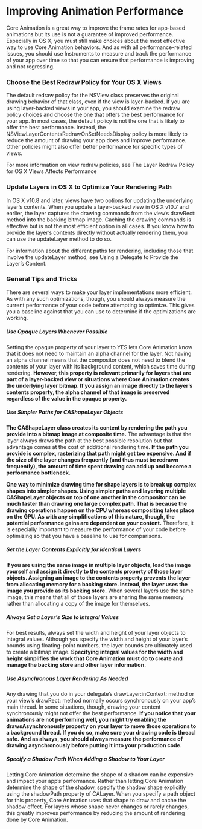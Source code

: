 # Improving Animation Performance

Core Animation is a great way to improve the frame rates for app-based animations but its use is not a guarantee of improved performance. Especially in OS X, you must still make choices about the most effective way to use Core Animation behaviors. And as with all performance-related issues, you should use Instruments to measure and track the performance of your app over time so that you can ensure that performance is improving and not regressing.

### Choose the Best Redraw Policy for Your OS X Views

The default redraw policy for the NSView class preserves the original drawing behavior of that class, even if the view is layer-backed. If you are using layer-backed views in your app, you should examine the redraw policy choices and choose the one that offers the best performance for your app. In most cases, the default policy is not the one that is likely to offer the best performance. Instead, the NSViewLayerContentsRedrawOnSetNeedsDisplay policy is more likely to reduce the amount of drawing your app does and improve performance. Other policies might also offer better performance for specific types of views.

For more information on view redraw policies, see The Layer Redraw Policy for OS X Views Affects Performance

### Update Layers in OS X to Optimize Your Rendering Path

In OS X v10.8 and later, views have two options for updating the underlying layer’s contents. When you update a layer-backed view in OS X v10.7 and earlier, the layer captures the drawing commands from the view’s drawRect: method into the backing bitmap image. Caching the drawing commands is effective but is not the most efficient option in all cases. If you know how to provide the layer’s contents directly without actually rendering them, you can use the updateLayer method to do so.

For information about the different paths for rendering, including those that involve the updateLayer method, see Using a Delegate to Provide the Layer’s Content.

### General Tips and Tricks

There are several ways to make your layer implementations more efficient. As with any such optimizations, though, you should always measure the current performance of your code before attempting to optimize. This gives you a baseline against that you can use to determine if the optimizations are working.

##### Use Opaque Layers Whenever Possible

Setting the opaque property of your layer to YES lets Core Animation know that it does not need to maintain an alpha channel for the layer. Not having an alpha channel means that the compositor does not need to blend the contents of your layer with its background content, which saves time during rendering. **However, this property is relevant primarily for layers that are part of a layer-backed view or situations where Core Animation creates the underlying layer bitmap. If you assign an image directly to the layer’s contents property, the alpha channel of that image is preserved regardless of the value in the opaque property.**

##### Use Simpler Paths for CAShapeLayer Objects

**The CAShapeLayer class creates its content by rendering the path you provide into a bitmap image at composite time.** The advantage is that the layer always draws the path at the best possible resolution but that advantage comes at the cost of additional rendering time. **If the path you provide is complex, rasterizing that path might get too expensive. And if the size of the layer changes frequently (and thus must be redrawn frequently), the amount of time spent drawing can add up and become a performance bottleneck.**

**One way to minimize drawing time for shape layers is to break up complex shapes into simpler shapes. Using simpler paths and layering multiple CAShapeLayer objects on top of one another in the compositor can be much faster than drawing one large complex path. That is because the drawing operations happen on the CPU whereas compositing takes place on the GPU. As with any simplifications of this nature, though, the potential performance gains are dependent on your content.** Therefore, it is especially important to measure the performance of your code before optimizing so that you have a baseline to use for comparisons.

##### Set the Layer Contents Explicitly for Identical Layers

**If you are using the same image in multiple layer objects, load the image yourself and assign it directly to the contents property of those layer objects. Assigning an image to the contents property prevents the layer from allocating memory for a backing store. Instead, the layer uses the image you provide as its backing store.** When several layers use the same image, this means that all of those layers are sharing the same memory rather than allocating a copy of the image for themselves.

##### Always Set a Layer’s Size to Integral Values

For best results, always set the width and height of your layer objects to integral values. Although you specify the width and height of your layer’s bounds using floating-point numbers, the layer bounds are ultimately used to create a bitmap image. **Specifying integral values for the width and height simplifies the work that Core Animation must do to create and manage the backing store and other layer information.**

##### Use Asynchronous Layer Rendering As Needed
Any drawing that you do in your delegate’s drawLayer:inContext: method or your view’s drawRect: method normally occurs synchronously on your app’s main thread. In some situations, though, drawing your content synchronously might not offer the best performance. **If you notice that your animations are not performing well, you might try enabling the drawsAsynchronously property on your layer to move those operations to a background thread. If you do so, make sure your drawing code is thread safe. And as always, you should always measure the performance of drawing asynchronously before putting it into your production code.**

##### Specify a Shadow Path When Adding a Shadow to Your Layer

Letting Core Animation determine the shape of a shadow can be expensive and impact your app’s performance. Rather than letting Core Animation determine the shape of the shadow, specify the shadow shape explicitly using the shadowPath property of CALayer. When you specify a path object for this property, Core Animation uses that shape to draw and cache the shadow effect. For layers whose shape never changes or rarely changes, this greatly improves performance by reducing the amount of rendering done by Core Animation.









